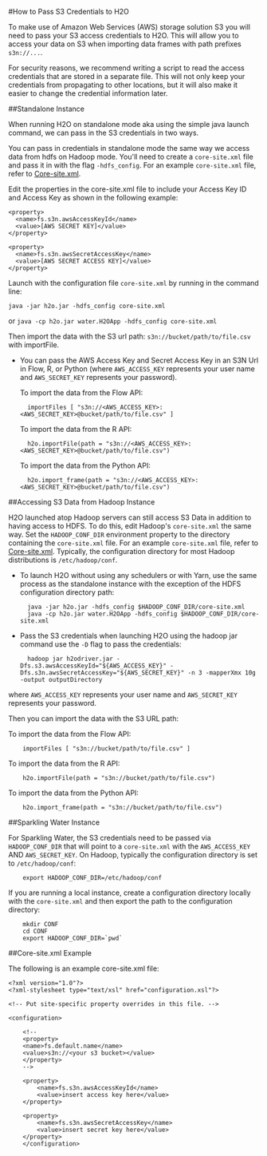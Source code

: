 #How to Pass S3 Credentials to H2O

To make use of Amazon Web Services (AWS) storage solution S3 you will need to pass your S3 access credentials to H2O. This will allow you to access your data on S3 when importing data frames with path prefixes `s3n://...`.

For security reasons, we recommend writing a script to read the access credentials that are stored in a separate file. This will not only keep your credentials from propagating to other locations, but it will also make it easier to change the credential information later. 


##Standalone Instance

When running H2O on standalone mode aka using the simple java launch command, we can pass in the S3 credentials in two ways. 

You can pass in credentials in standalone mode the same way we access data from hdfs on Hadoop mode. You'll need to create a `core-site.xml` file and pass it in with the flag `-hdfs_config`. For an example `core-site.xml` file, refer to [Core-site.xml](#Example). 

Edit the properties in the core-site.xml file to include your Access Key ID and Access Key as shown in the following example:

   
    <property>
      <name>fs.s3n.awsAccessKeyId</name>
      <value>[AWS SECRET KEY]</value>
    </property>

    <property>
      <name>fs.s3n.awsSecretAccessKey</name>
      <value>[AWS SECRET ACCESS KEY]</value>
    </property>

Launch with the configuration file `core-site.xml` by running in the command line:

    java -jar h2o.jar -hdfs_config core-site.xml
or 
    `java -cp h2o.jar water.H2OApp -hdfs_config core-site.xml`

Then import the data with the S3 url path: `s3n://bucket/path/to/file.csv` with importFile.
  
- You can pass the AWS Access Key and Secret Access Key in an S3N Url in Flow, R, or Python (where `AWS_ACCESS_KEY` represents your user name and `AWS_SECRET_KEY` represents your password).
  
  To import the data from the Flow API:

        importFiles [ "s3n://<AWS_ACCESS_KEY>:<AWS_SECRET_KEY>@bucket/path/to/file.csv" ]

  To import the data from the R API:
  
        h2o.importFile(path = "s3n://<AWS_ACCESS_KEY>:<AWS_SECRET_KEY>@bucket/path/to/file.csv")

  To import the data from the Python API:
  
        h2o.import_frame(path = "s3n://<AWS_ACCESS_KEY>:<AWS_SECRET_KEY>@bucket/path/to/file.csv")
  


##Accessing S3 Data from Hadoop Instance

H2O launched atop Hadoop servers can still access S3 Data in addition to having access to HDFS. To do this, edit Hadoop's `core-site.xml` the same way. Set the `HADOOP_CONF_DIR` environment property to the directory containing the `core-site.xml` file. For an example `core-site.xml` file, refer to [Core-site.xml](#Example). Typically, the configuration directory for most Hadoop distributions is `/etc/hadoop/conf`. 

- To launch H2O without using any schedulers or with Yarn, use the same process as the standalone instance with the exception of the HDFS configuration directory path:

        java -jar h2o.jar -hdfs_config $HADOOP_CONF_DIR/core-site.xml
        java -cp h2o.jar water.H2OApp -hdfs_config $HADOOP_CONF_DIR/core-site.xml

- Pass the S3 credentials when launching H2O using the hadoop jar command use the `-D` flag to pass the credentials:

        hadoop jar h2odriver.jar -Dfs.s3.awsAccessKeyId="${AWS_ACCESS_KEY}" -Dfs.s3n.awsSecretAccessKey="${AWS_SECRET_KEY}" -n 3 -mapperXmx 10g  -output outputDirectory
    
where `AWS_ACCESS_KEY` represents your user name and `AWS_SECRET_KEY` represents your password.

Then you can import the data with the S3 URL path: 

  To import the data from the Flow API:

        importFiles [ "s3n://bucket/path/to/file.csv" ]

  To import the data from the R API:
  
        h2o.importFile(path = "s3n://bucket/path/to/file.csv")

  To import the data from the Python API:
  
        h2o.import_frame(path = "s3n://bucket/path/to/file.csv")

##Sparkling Water Instance

  For Sparkling Water, the S3 credentials need to be passed via `HADOOP_CONF_DIR` that will point to a `core-site.xml` with the `AWS_ACCESS_KEY` AND `AWS_SECRET_KEY`. On Hadoop, typically the configuration directory is set to `/etc/hadoop/conf`:
  
        export HADOOP_CONF_DIR=/etc/hadoop/conf

  If you are running a local instance, create a configuration directory locally with the `core-site.xml` and then export the path to the configuration directory:
  
        mkdir CONF
        cd CONF
        export HADOOP_CONF_DIR=`pwd`

<a name="Example"></a>
##Core-site.xml Example

The following is an example core-site.xml file: 


    <?xml version="1.0"?>
    <?xml-stylesheet type="text/xsl" href="configuration.xsl"?>

    <!-- Put site-specific property overrides in this file. -->

    <configuration>
    
        <!--
        <property>
        <name>fs.default.name</name>
        <value>s3n://<your s3 bucket></value>
        </property>
        -->
    
        <property>
            <name>fs.s3n.awsAccessKeyId</name>
            <value>insert access key here</value>
        </property>
    
        <property>
            <name>fs.s3n.awsSecretAccessKey</name>
            <value>insert secret key here</value>
        </property>
        </configuration> 
    
